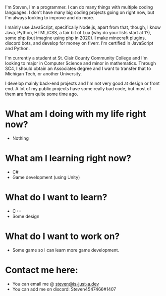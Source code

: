 

I'm Steven, I'm a programmer. I can do many things with multiple coding languages. I don't have many big coding projects going on right now, but I'm always looking to improve and do more.

I mainly use JavaScript, specifically Node.js, apart from that, though, I know Java, Python, HTML/CSS, a fair bit of Lua (why do your lists start at 1?), some php (but imagine using php in 2020). I make minecraft plugins, discord bots, and develop for money on fiverr. I'm certified in JavaScript and Python.

I'm currently a student at St. Clair County Community College and I'm looking to major in Computer Science and minor in mathematics. Through SC4, I should obtain an Associates degree and I want to transfer that to Michigan Tech, or another University.

I develop mainly back-end projects and I'm not very good at design or front end. A lot of my public projects have some really bad code, but most of them are from quite some time ago.

# What am I doing with my life right now?

- Nothing

# What am I learning right now?

- C#
- Game development (using Unity)

# What do I want to learn?

- C++
- Some design
 
# What do I want to work on?

- Some game so I can learn more game development.

# Contact me here:

- You can email me @ steven@is-just-a.dev
- You can add me on discord: Steven4547466#1407
